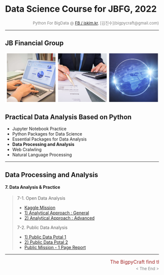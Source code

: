# Data Science Course for JBFG, 2022

<div align='right'><font size=2 color='gray'>Python For BigData @ <font color='blue'><a href='https://www.facebook.com/jskim.kr'>FB / jskim.kr</a></font>, [김진수](bigpycraft@gmail.com)</font></div>
<hr>

## JB Financial Group

<img src="../images/img_main_front.png">

## Practical Data Analysis Based on Python
- Jupyter Notebook Practice
- Python Packages for Data Science
- Essential Packages for Data Analysis
- <b>Data Processing and Analysis</b>
- Web Cralwling
- Natural Language Processing

<hr>

## Data Processing and Analysis

#### 7. Data Analysis & Practice

> 7-1. Open Data Analysis  
> - [ Kaggle Mission                             ][D5100]
> - [ 1) Analytical Approach : General           ][D5110]
> - [ 2) Analytical Approach : Advanced          ][D5120]
> 
> 7-2. Public Data Analysis 
> - [ 1) Public Data Potal 1                     ][D5310]
> - [ 2) Public Data Potal 2                     ][D5320]
> - [ Public Mission - 1 Page Report             ][Q5330]


[Ready]:  #    "Getting Ready"


[D5100]:  https://htmlpreview.github.io/?https://github.com/lukejskim/ds22-jbfg-mc/blob/master/notebook/html/BPC_D510_Kaggle_Titanic_Stat__Mission.html        "Go D5100"
[D5110]:  https://htmlpreview.github.io/?https://github.com/lukejskim/ds22-jbfg-mc/blob/master/notebook/html/BPC_D511_Kaggle_Titanic_Stat_General.html         "Go D5110"
[D5120]:  https://htmlpreview.github.io/?https://github.com/lukejskim/ds22-jbfg-mc/blob/master/notebook/html/BPC_D512_Kaggle_Titanic_Stat_Advanced_ver4.html   "Go D5120"
[D5310]:  https://htmlpreview.github.io/?https://github.com/lukejskim/ds22-jbfg-mc/blob/master/notebook/html/BPC_D531_DataGoKr_노화빌딩_ver3.html              "Go D5310"
[D5320]:  https://htmlpreview.github.io/?https://github.com/lukejskim/ds22-jbfg-mc/blob/master/notebook/html/BPC_D532_DataGoKr_범죄발생2020.html               "Go D5320"
[Q5330]:  https://htmlpreview.github.io/?https://github.com/lukejskim/ds22-jbfg-mc/blob/master/notebook/html/BPC_D533_DataGoKr_CCTV현황_Mission.html           "Go Q5330"
[D5330]:  https://htmlpreview.github.io/?https://github.com/lukejskim/ds22-jbfg-mc/blob/master/notebook/html/BPC_D533_DataGoKr_CCTV현황_ver2.html              "Go D5330"




[A1010]:  https://htmlpreview.github.io/?https://github.com/lukejskim/ds22-jbfg-mc/blob/master/notebook/html/BPC_A101_Review_DataType.html                      "Go A1010"
[A1020]:  https://htmlpreview.github.io/?https://github.com/lukejskim/ds22-jbfg-mc/blob/master/notebook/html/BPC_A102_Review_DataStructure.html                 "Go A1020"
[A1031]:  https://htmlpreview.github.io/?https://github.com/lukejskim/ds22-jbfg-mc/blob/master/notebook/html/BPC_A103_Review_Function1_Basic.html               "Go A1031"
[A1032]:  https://htmlpreview.github.io/?https://github.com/lukejskim/ds22-jbfg-mc/blob/master/notebook/html/BPC_A103_Review_Function2_Extension.html           "Go A1032"
[A1040]:  https://htmlpreview.github.io/?https://github.com/lukejskim/ds22-jbfg-mc/blob/master/notebook/html/BPC_A104_Lambda_Internal_Functiion.html            "Go A1040"
[A1051]:  https://htmlpreview.github.io/?https://github.com/lukejskim/ds22-jbfg-mc/blob/master/notebook/html/BPC_A105_Review_Class1_Basic.html                  "Go A1051"
[A1052]:  https://htmlpreview.github.io/?https://github.com/lukejskim/ds22-jbfg-mc/blob/master/notebook/html/BPC_A105_Review_Class2_OOP.html                    "Go A1052"
[A1060]:  https://htmlpreview.github.io/?https://github.com/lukejskim/ds22-jbfg-mc/blob/master/notebook/html/BPC_A106_Exceptions.html                           "Go A1060"

[A2010]:  https://htmlpreview.github.io/?https://github.com/lukejskim/ds22-jbfg-mc/blob/master/notebook/html/BPC_A201_Algorithm_Practice_Lv1_Guess_Weekdays.html     "Go A2010"

[Q2020]:  https://htmlpreview.github.io/?https://github.com/lukejskim/ds22-jbfg-mc/blob/master/notebook/html/BPC_A202_Algorithm_Practice_Lv2_Fibonacci-Quiz.html     "Go Q2020"
[A2020]:  https://htmlpreview.github.io/?https://github.com/lukejskim/ds22-jbfg-mc/blob/master/notebook/html/BPC_A202_Algorithm_Practice_Lv2_Fibonacci-SCode.html    "Go A2020"

[Q2030]:  https://htmlpreview.github.io/?https://github.com/lukejskim/ds22-jbfg-mc/blob/master/notebook/html/BPC_A203_Algorithm_Practice_Lv3_Stack-Quiz.html         "Go Q2030"
[A2030]:  https://htmlpreview.github.io/?https://github.com/lukejskim/ds22-jbfg-mc/blob/master/notebook/html/BPC_A203_Algorithm_Practice_Lv3_Stack-SCode.html        "Go A2030"

[Q2040]:  https://htmlpreview.github.io/?https://github.com/lukejskim/ds22-jbfg-mc/blob/master/notebook/html/BPC_A204_Algorithm_Practice_Lv3_Queue-Quiz.html         "Go Q2040"
[A2040]:  https://htmlpreview.github.io/?https://github.com/lukejskim/ds22-jbfg-mc/blob/master/notebook/html/BPC_A204_Algorithm_Practice_Lv3_Queue-SCode.html        "Go A2040"


[A3010]:  https://htmlpreview.github.io/?https://github.com/lukejskim/ds22-jbfg-mc/blob/master/notebook/html/BPC_A301_FileIO_Basic.html                     "Go A3010"
[A3020]:  https://htmlpreview.github.io/?https://github.com/lukejskim/ds22-jbfg-mc/blob/master/notebook/html/BPC_A302_FileIO_OS-CMD.html                    "Go A3020"
[A3030]:  https://htmlpreview.github.io/?https://github.com/lukejskim/ds22-jbfg-mc/blob/master/notebook/html/BPC_A303_Make_Module.html                      "Go A3030"
[A3040]:  https://htmlpreview.github.io/?https://github.com/lukejskim/ds22-jbfg-mc/blob/master/notebook/html/BPC_A304_Builtin_Module.html                   "Go A3040"
[Q3050]:  https://htmlpreview.github.io/?https://github.com/lukejskim/ds22-jbfg-mc/blob/master/notebook/html/BPC_A305_DateTIme_ver3-Quiz.html               "Go Q3050"
[A3050]:  https://htmlpreview.github.io/?https://github.com/lukejskim/ds22-jbfg-mc/blob/master/notebook/html/BPC_A305_DateTIme_ver3.html                    "Go A3050"

[A3060]:  https://htmlpreview.github.io/?https://github.com/lukejskim/ds22-jbfg-mc/blob/master/notebook/html/BPC_A306_Iterators.html                    "Go A3060"
[A3070]:  https://htmlpreview.github.io/?https://github.com/lukejskim/ds22-jbfg-mc/blob/master/notebook/html/BPC_A307_Generator.html                    "Go A3070"
[A3100]:  https://htmlpreview.github.io/?https://github.com/lukejskim/ds22-jbfg-mc/blob/master/notebook/html/BPC_A310_MFR-Quiz.html                         "Go A3100"
[A3110]:  https://htmlpreview.github.io/?https://github.com/lukejskim/ds22-jbfg-mc/blob/master/notebook/html/BPC_A311_MFR_SCode.html                        "Go A3110"
[A3200]:  https://htmlpreview.github.io/?https://github.com/lukejskim/ds22-jbfg-mc/blob/master/notebook/html/BPC_A320_JSON.html                             "Go A3200"
[Q3300]:  https://htmlpreview.github.io/?https://github.com/lukejskim/ds22-jbfg-mc/blob/master/notebook/html/BPC_A330_RegEx.html                            "Go Q3300"
[A3302]:  https://htmlpreview.github.io/?https://github.com/lukejskim/ds22-jbfg-mc/blob/master/notebook/html/BPC_A330_RegEx_ver2.html                       "Go A3302"
[A3303]:  https://htmlpreview.github.io/?https://github.com/lukejskim/ds22-jbfg-mc/blob/master/notebook/html/BPC_A331_RegEx_ver3.html                       "Go A3303"


[B4100]:  https://htmlpreview.github.io/?https://github.com/lukejskim/ds22-jbfg-mc/blob/master/notebook/html/BPC_B410_NumPy.html                       "Go B4010"
[B4110]:  https://htmlpreview.github.io/?https://github.com/lukejskim/ds22-jbfg-mc/blob/master/notebook/html/BPC_B411_NumPy_Basics1.html               "Go B4110"
[B4120]:  https://htmlpreview.github.io/?https://github.com/lukejskim/ds22-jbfg-mc/blob/master/notebook/html/BPC_B412_NumPy_Basics2.html               "Go B4120"
[B4130]:  https://htmlpreview.github.io/?https://github.com/lukejskim/ds22-jbfg-mc/blob/master/notebook/html/BPC_B413_NumPy_Basics3.html               "Go B4130"

[B4150]:  https://htmlpreview.github.io/?https://github.com/lukejskim/ds22-jbfg-mc/blob/master/notebook/html/BPC_B415_NumPy_Practice1.html             "Go B4150"
[B4160]:  https://htmlpreview.github.io/?https://github.com/lukejskim/ds22-jbfg-mc/blob/master/notebook/html/BPC_B416_NumPy_Practice2.html             "Go B4160"

[B4210]:  https://htmlpreview.github.io/?https://github.com/lukejskim/ds22-jbfg-mc/blob/master/notebook/html/BPC_B421_Pandas_Basics1.html              "Go B4210"
[B4220]:  https://htmlpreview.github.io/?https://github.com/lukejskim/ds22-jbfg-mc/blob/master/notebook/html/BPC_B422_Pandas_Basics2.html              "Go B4220"
[B4230]:  https://htmlpreview.github.io/?https://github.com/lukejskim/ds22-jbfg-mc/blob/master/notebook/html/BPC_B423_Pandas_Basics3.html              "Go B4230"
[B4240]:  https://htmlpreview.github.io/?https://github.com/lukejskim/ds22-jbfg-mc/blob/master/notebook/html/BPC_B424_Pandas_Basics4.html              "Go B4240"
[B4250]:  https://htmlpreview.github.io/?https://github.com/lukejskim/ds22-jbfg-mc/blob/master/notebook/html/BPC_B425_Pandas_Basics5.html              "Go B4250"
[B4260]:  https://htmlpreview.github.io/?https://github.com/lukejskim/ds22-jbfg-mc/blob/master/notebook/html/BPC_B426_Pandas_Basics6.html              "Go B4260"

[B4291]:  https://htmlpreview.github.io/?https://github.com/lukejskim/ds22-jbfg-mc/blob/master/notebook/html/BPC_B429_Pandas_Practice1.html            "Go B4291"
[B4292]:  https://htmlpreview.github.io/?https://github.com/lukejskim/ds22-jbfg-mc/blob/master/notebook/html/BPC_B429_Pandas_Practice2.html            "Go B4292"
[B4293]:  https://htmlpreview.github.io/?https://github.com/lukejskim/ds22-jbfg-mc/blob/master/notebook/html/BPC_B429_Pandas_Practice3.html            "Go B4293"

[B4300]:  https://htmlpreview.github.io/?https://github.com/lukejskim/ds22-jbfg-mc/blob/master/notebook/html/BPC_B430_Matplotlib.html                  "Go B4300"
[B4301]:  https://htmlpreview.github.io/?https://github.com/lukejskim/ds22-jbfg-mc/blob/master/notebook/html/BPC_B431_Matplotlib_Basic_Chart.html      "Go B4301"
[B4302]:  https://htmlpreview.github.io/?https://github.com/lukejskim/ds22-jbfg-mc/blob/master/notebook/html/BPC_B432_Matplotlib_Color_Style.html      "Go B4302"
[B4303]:  https://htmlpreview.github.io/?https://github.com/lukejskim/ds22-jbfg-mc/blob/master/notebook/html/BPC_B433_Matplotlib_Annotattion.html      "Go B4303"
[B4304]:  https://htmlpreview.github.io/?https://github.com/lukejskim/ds22-jbfg-mc/blob/master/notebook/html/BPC_B434_Matplotlib_Seaborn_ver2.html     "Go B4304"
[B4305]:  https://htmlpreview.github.io/?https://github.com/lukejskim/ds22-jbfg-mc/blob/master/notebook/html/BPC_B435_Matplotlib__Quiz_mission.html    "Go B4305"
[Q4305]:  https://github.com/lukejskim/ds22-jbfg-mc/tree/main/Sect-D/quiz                                                                              "Go Q4305"
[Q4305-01]:  https://github.com/lukejskim/ds22-jbfg-mc/tree/main/Sect-D/quiz/Q01_김은민_영화평점차트.ipynb                                             "Go Q4305-01"
[Q4305-02]:  https://github.com/lukejskim/ds22-jbfg-mc/tree/main/Sect-D/quiz/Q02_최대훈_영화평점차트.ipynb                                             "Go Q4305-02"
[Q4305-03]:  https://github.com/lukejskim/ds22-jbfg-mc/tree/main/Sect-D/quiz/Q03_김영목_영화평점차트.ipynb                                             "Go Q4305-03"
[Q4305-04]:  https://github.com/lukejskim/ds22-jbfg-mc/tree/main/Sect-D/quiz/Q04_박성실_영화평점차트.ipynb                                             "Go Q4305-04"
[Q4305-05]:  https://github.com/lukejskim/ds22-jbfg-mc/tree/main/Sect-D/quiz/Q05_정은지_영화평점차트.ipynb                                             "Go Q4305-05"
[Q4305-06]:  https://github.com/lukejskim/ds22-jbfg-mc/tree/main/Sect-D/quiz/Q06_박동현_영화평점차트.ipynb                                             "Go Q4305-06"
[Q4305-07]:  https://github.com/lukejskim/ds22-jbfg-mc/tree/main/Sect-D/quiz/Q07_박요온_영화평점차트.ipynb                                             "Go Q4305-07"
[Q4305-08]:  https://github.com/lukejskim/ds22-jbfg-mc/tree/main/Sect-D/quiz/Q08_오승현_영화평점차트.ipynb                                             "Go Q4305-08"
[Q4305-09]:  https://github.com/lukejskim/ds22-jbfg-mc/tree/main/Sect-D/quiz/Q09_한혜형_영화평점차트_v2.ipynb                                          "Go Q4305-09"
[Q4305-10]:  https://github.com/lukejskim/ds22-jbfg-mc/tree/main/Sect-D/quiz/Q10_이건호_영화평점차트.ipynb                                             "Go Q4305-10"



<hr>
<marquee><font size=3 color='brown'>The BigpyCraft find the information to design valuable society with Technology & Craft.</font></marquee>
<div align='right'><font size=2 color='gray'> &lt; The End &gt; </font></div>
